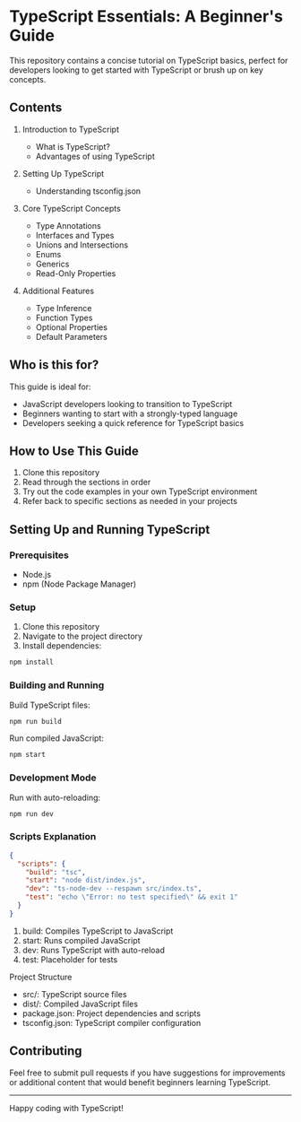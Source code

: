 # TypeScript Essentials: A Beginner's Guide

This repository contains a concise tutorial on TypeScript basics, perfect for developers looking to get started with TypeScript or brush up on key concepts.

## Contents

1. Introduction to TypeScript

   - What is TypeScript?
   - Advantages of using TypeScript

2. Setting Up TypeScript

   - Understanding tsconfig.json

3. Core TypeScript Concepts

   - Type Annotations
   - Interfaces and Types
   - Unions and Intersections
   - Enums
   - Generics
   - Read-Only Properties

4. Additional Features
   - Type Inference
   - Function Types
   - Optional Properties
   - Default Parameters

## Who is this for?

This guide is ideal for:

- JavaScript developers looking to transition to TypeScript
- Beginners wanting to start with a strongly-typed language
- Developers seeking a quick reference for TypeScript basics

## How to Use This Guide

1. Clone this repository
2. Read through the sections in order
3. Try out the code examples in your own TypeScript environment
4. Refer back to specific sections as needed in your projects

## Setting Up and Running TypeScript

### Prerequisites

- Node.js
- npm (Node Package Manager)

### Setup

1. Clone this repository
2. Navigate to the project directory
3. Install dependencies:

```bash
npm install
```

### Building and Running

Build TypeScript files:

```bash
npm run build
```

Run compiled JavaScript:

```bash
npm start
```

### Development Mode

Run with auto-reloading:

```bash
npm run dev
```

### Scripts Explanation

```json
{
  "scripts": {
    "build": "tsc",
    "start": "node dist/index.js",
    "dev": "ts-node-dev --respawn src/index.ts",
    "test": "echo \"Error: no test specified\" && exit 1"
  }
}
```

1. build: Compiles TypeScript to JavaScript
2. start: Runs compiled JavaScript
3. dev: Runs TypeScript with auto-reload
4. test: Placeholder for tests

Project Structure

- src/: TypeScript source files
- dist/: Compiled JavaScript files
- package.json: Project dependencies and scripts
- tsconfig.json: TypeScript compiler configuration

## Contributing

Feel free to submit pull requests if you have suggestions for improvements or additional content that would benefit beginners learning TypeScript.

---

Happy coding with TypeScript!
